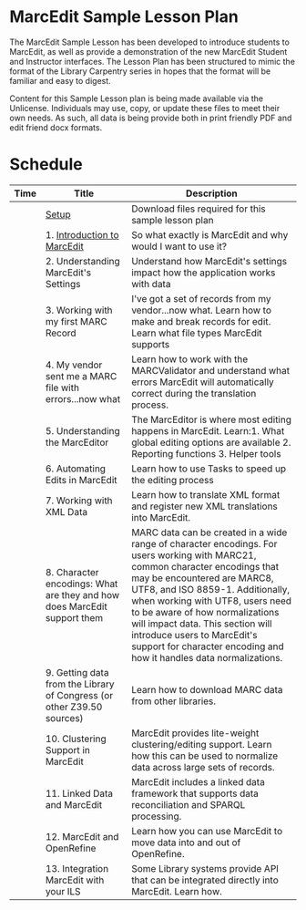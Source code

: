 # MarcEdit Sample Lesson Plan

The MarcEdit Sample Lesson has been developed to introduce students to MarcEdit, as well as provide a demonstration of the new MarcEdit Student and Instructor interfaces.  The Lesson Plan has been structured to mimic the format of the Library Carpentry series in hopes that the format will be familiar and easy to digest.  

Content for this Sample Lesson plan is being made available via the Unlicense.  Individuals may use, copy, or update these files to meet their own needs.  As such, all data is being provide both in print friendly PDF and edit friend docx formats.  


# Schedule

|Time | Title | Description |
| --- | ---   | ---         |
|     | [Setup](https://github.com/reeset/marcedit_sample_lesson_plan/blob/master/setup.pdf) | Download files required for this sample lesson plan |
|     | 1. [Introduction to MarcEdit](https://github.com/reeset/marcedit_sample_lesson_plan/blob/master/Introduction2marcedit.pdf) | So what exactly is MarcEdit and why would I want to use it? |
|     | 2. Understanding MarcEdit's Settings | Understand how MarcEdit's settings impact how the application works with data |
|     | 3. Working with my first MARC Record | I've got a set of records from my vendor...now what. Learn how to make and break records for edit. Learn what file types MarcEdit supports  |
|     | 4. My vendor sent me a MARC file with errors...now what  | Learn how to work with the MARCValidator and understand what errors MarcEdit will                                                         automatically correct during the translation process. |
|     | 5. Understanding the MarcEditor | The MarcEditor is where most editing happens in MarcEdit.  Learn:1. What global editing options are available 2. Reporting functions 3. Helper tools   |
|     | 6. Automating Edits in MarcEdit | Learn how to use Tasks to speed up the editing process |
|     | 7. Working with XML Data  | Learn how to translate XML format and register new XML translations into MarcEdit. |
|     | 8. Character encodings: What are they and how does MarcEdit support them | MARC data can be created in a wide range of character encodings.  For users working with MARC21, common character encodings that may be encountered are MARC8, UTF8, and ISO 8859-1.  Additionally, when working with UTF8, users need to be aware of how normalizations will impact data.  This section will introduce users to MarcEdit's support for character encoding and how it handles data normalizations. |
|    | 9. Getting data from the Library of Congress (or other Z39.50 sources) | Learn how to download MARC data from other libraries. |
|    | 10. Clustering Support in MarcEdit | MarcEdit provides lite-weight clustering/editing support.  Learn how this can be used to normalize data across large sets of records. |
|    | 11. Linked Data and MarcEdit | MarcEdit includes a linked data framework that supports data reconciliation and SPARQL processing. |
|    | 12. MarcEdit and OpenRefine | Learn how you can use MarcEdit to move data into and out of OpenRefine. |
|    | 13. Integration MarcEdit with your ILS | Some Library systems provide API that can be integrated directly into MarcEdit.  Learn how. |
                                          
